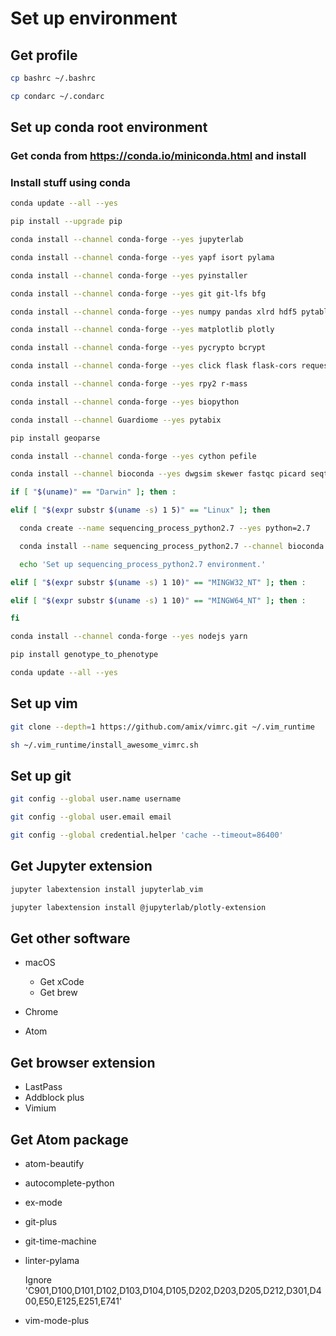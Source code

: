 # Set up environment

## Get profile

```sh
cp bashrc ~/.bashrc

cp condarc ~/.condarc
```

## Set up conda root environment

### Get conda from <https://conda.io/miniconda.html> and install

### Install stuff using conda

```sh
conda update --all --yes

pip install --upgrade pip

conda install --channel conda-forge --yes jupyterlab

conda install --channel conda-forge --yes yapf isort pylama

conda install --channel conda-forge --yes pyinstaller

conda install --channel conda-forge --yes git git-lfs bfg

conda install --channel conda-forge --yes numpy pandas xlrd hdf5 pytables scipy scikit-learn statsmodels

conda install --channel conda-forge --yes matplotlib plotly

conda install --channel conda-forge --yes pycrypto bcrypt

conda install --channel conda-forge --yes click flask flask-cors requests

conda install --channel conda-forge --yes rpy2 r-mass

conda install --channel conda-forge --yes biopython

conda install --channel Guardiome --yes pytabix

pip install geoparse

conda install --channel conda-forge --yes cython pefile

conda install --channel bioconda --yes dwgsim skewer fastqc picard seqtk htslib samtools bwa kallisto freebayes bcftools snpeff

if [ "$(uname)" == "Darwin" ]; then :

elif [ "$(expr substr $(uname -s) 1 5)" == "Linux" ]; then

  conda create --name sequencing_process_python2.7 --yes python=2.7

  conda install --name sequencing_process_python2.7 --channel bioconda --yes strelka manta  # canvas

  echo 'Set up sequencing_process_python2.7 environment.'

elif [ "$(expr substr $(uname -s) 1 10)" == "MINGW32_NT" ]; then :

elif [ "$(expr substr $(uname -s) 1 10)" == "MINGW64_NT" ]; then :

fi

conda install --channel conda-forge --yes nodejs yarn

pip install genotype_to_phenotype

conda update --all --yes
```

## Set up vim

```sh
git clone --depth=1 https://github.com/amix/vimrc.git ~/.vim_runtime

sh ~/.vim_runtime/install_awesome_vimrc.sh
```

## Set up git

```sh
git config --global user.name username

git config --global user.email email

git config --global credential.helper 'cache --timeout=86400'
```

## Get Jupyter extension

```sh
jupyter labextension install jupyterlab_vim

jupyter labextension install @jupyterlab/plotly-extension
```

## Get other software

-   macOS

    -   Get xCode
    -   Get brew

-   Chrome

-   Atom

## Get browser extension

-   LastPass
-   Addblock plus
-   Vimium

## Get Atom package

-   atom-beautify
-   autocomplete-python
-   ex-mode
-   git-plus
-   git-time-machine
-   linter-pylama

    Ignore 'C901,D100,D101,D102,D103,D104,D105,D202,D203,D205,D212,D301,D400,E50,E125,E251,E741'

-   vim-mode-plus
